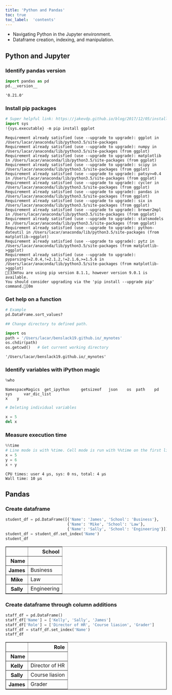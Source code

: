 ```yaml
--- 
title: 'Python and Pandas'
toc: true
toc_label:  'contents'
---
```


- Navigating Python in the Jupyter environment.
- Dataframe creation, indexing, and manipulation.

## Python and Jupyter

### Identify pandas version


```python
import pandas as pd
pd.__version__
```




    '0.21.0'



### Install pip packages


```python
# Super helpful link: https://jakevdp.github.io/blog/2017/12/05/installing-python-packages-from-jupyter/
import sys
!{sys.executable} -m pip install ggplot
```

    Requirement already satisfied (use --upgrade to upgrade): ggplot in /Users/lacar/anaconda/lib/python3.5/site-packages
    Requirement already satisfied (use --upgrade to upgrade): numpy in /Users/lacar/anaconda/lib/python3.5/site-packages (from ggplot)
    Requirement already satisfied (use --upgrade to upgrade): matplotlib in /Users/lacar/anaconda/lib/python3.5/site-packages (from ggplot)
    Requirement already satisfied (use --upgrade to upgrade): scipy in /Users/lacar/anaconda/lib/python3.5/site-packages (from ggplot)
    Requirement already satisfied (use --upgrade to upgrade): patsy>=0.4 in /Users/lacar/anaconda/lib/python3.5/site-packages (from ggplot)
    Requirement already satisfied (use --upgrade to upgrade): cycler in /Users/lacar/anaconda/lib/python3.5/site-packages (from ggplot)
    Requirement already satisfied (use --upgrade to upgrade): pandas in /Users/lacar/anaconda/lib/python3.5/site-packages (from ggplot)
    Requirement already satisfied (use --upgrade to upgrade): six in /Users/lacar/anaconda/lib/python3.5/site-packages (from ggplot)
    Requirement already satisfied (use --upgrade to upgrade): brewer2mpl in /Users/lacar/anaconda/lib/python3.5/site-packages (from ggplot)
    Requirement already satisfied (use --upgrade to upgrade): statsmodels in /Users/lacar/anaconda/lib/python3.5/site-packages (from ggplot)
    Requirement already satisfied (use --upgrade to upgrade): python-dateutil in /Users/lacar/anaconda/lib/python3.5/site-packages (from matplotlib->ggplot)
    Requirement already satisfied (use --upgrade to upgrade): pytz in /Users/lacar/anaconda/lib/python3.5/site-packages (from matplotlib->ggplot)
    Requirement already satisfied (use --upgrade to upgrade): pyparsing!=2.0.4,!=2.1.2,!=2.1.6,>=1.5.6 in /Users/lacar/anaconda/lib/python3.5/site-packages (from matplotlib->ggplot)
    [33mYou are using pip version 8.1.1, however version 9.0.1 is available.
    You should consider upgrading via the 'pip install --upgrade pip' command.[0m


### Get help on a function


```python
# Example
pd.DataFrame.sort_values?
```


```python
## Change directory to defined path.
```


```python
import os
path = '/Users/lacar/benslack19.github.io/_mynotes'
os.chdir(path)   
os.getcwd()   # Get current working directory
```




    '/Users/lacar/benslack19.github.io/_mynotes'



### Identify variables with iPython magic


```python
%who
```

    NamespaceMagics	 get_ipython	 getsizeof	 json	 os	 path	 pd	 sys	 var_dic_list	 
    x	 y	 



```python
# Deleting individual variables
```


```python
x = 5
del x
```

### Measure execution time


```python
%%time
# Line mode is with %time. Cell mode is run with %%time on the first line of the cell.
x = 5
y = 6
x + y
```

    CPU times: user 4 µs, sys: 0 ns, total: 4 µs
    Wall time: 10 µs


## Pandas

### Create dataframe


```python
student_df = pd.DataFrame([{'Name': 'James', 'School': 'Business'},
                           {'Name': 'Mike', 'School': 'Law'},
                           {'Name': 'Sally', 'School': 'Engineering'}])
student_df = student_df.set_index('Name')
student_df
```




<div>
<style scoped>
    .dataframe tbody tr th:only-of-type {
        vertical-align: middle;
    }

    .dataframe tbody tr th {
        vertical-align: top;
    }

    .dataframe thead th {
        text-align: right;
    }
</style>
<table border="1" class="dataframe">
  <thead>
    <tr style="text-align: right;">
      <th></th>
      <th>School</th>
    </tr>
    <tr>
      <th>Name</th>
      <th></th>
    </tr>
  </thead>
  <tbody>
    <tr>
      <th>James</th>
      <td>Business</td>
    </tr>
    <tr>
      <th>Mike</th>
      <td>Law</td>
    </tr>
    <tr>
      <th>Sally</th>
      <td>Engineering</td>
    </tr>
  </tbody>
</table>
</div>



### Create dataframe through column additions


```python
staff_df = pd.DataFrame()
staff_df['Name'] = ['Kelly', 'Sally', 'James']
staff_df['Role'] = ['Director of HR', 'Course liasion', 'Grader']
staff_df = staff_df.set_index('Name')
staff_df
```




<div>
<style scoped>
    .dataframe tbody tr th:only-of-type {
        vertical-align: middle;
    }

    .dataframe tbody tr th {
        vertical-align: top;
    }

    .dataframe thead th {
        text-align: right;
    }
</style>
<table border="1" class="dataframe">
  <thead>
    <tr style="text-align: right;">
      <th></th>
      <th>Role</th>
    </tr>
    <tr>
      <th>Name</th>
      <th></th>
    </tr>
  </thead>
  <tbody>
    <tr>
      <th>Kelly</th>
      <td>Director of HR</td>
    </tr>
    <tr>
      <th>Sally</th>
      <td>Course liasion</td>
    </tr>
    <tr>
      <th>James</th>
      <td>Grader</td>
    </tr>
  </tbody>
</table>
</div>


